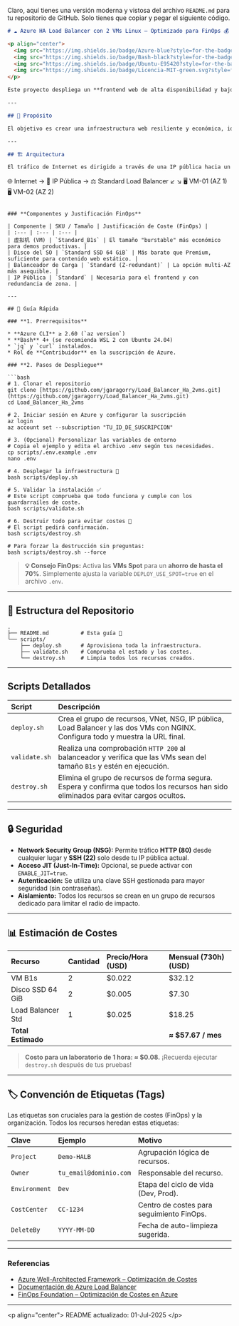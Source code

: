 Claro, aquí tienes una versión moderna y vistosa del archivo `README.md` para tu repositorio de GitHub. Solo tienes que copiar y pegar el siguiente código.

```markdown
# ☁️ Azure HA Load Balancer con 2 VMs Linux – Optimizado para FinOps 💰

<p align="center">
  <img src="https://img.shields.io/badge/Azure-blue?style=for-the-badge&logo=microsoftazure&logoColor=white" alt="Azure Badge">
  <img src="https://img.shields.io/badge/Bash-black?style=for-the-badge&logo=gnubash&logoColor=white" alt="Bash Badge">
  <img src="https://img.shields.io/badge/Ubuntu-E95420?style=for-the-badge&logo=ubuntu&logoColor=white" alt="Ubuntu Badge">
  <img src="https://img.shields.io/badge/Licencia-MIT-green.svg?style=for-the-badge" alt="Licencia MIT">
</p>

Este proyecto despliega un **frontend web de alta disponibilidad y bajo coste en Azure**. Utiliza un **Load Balancer Standard** y **dos VMs Linux (Ubuntu 22.04 LTS)**. Todo está automatizado con scripts de **Bash** y la **CLI de Azure**, siguiendo las mejores prácticas de FinOps y seguridad.

---

## 🎯 Propósito

El objetivo es crear una infraestructura web resiliente y económica, ideal para demos, laboratorios o entornos de producción ligeros. La automatización garantiza un despliegue y una destrucción rápidos y fiables, evitando costes inesperados.

---

## 🏗️ Arquitectura

El tráfico de Internet es dirigido a través de una IP pública hacia un Load Balancer Standard, que distribuye la carga entre dos máquinas virtuales en diferentes zonas de disponibilidad para garantizar la alta disponibilidad.

```

🌐 Internet → 🔗 IP Pública → ⚖️ Standard Load Balancer
↙︎             ↘︎
🖥️ VM-01 (AZ 1)   🖥️ VM-02 (AZ 2)

````

### **Componentes y Justificación FinOps**

| Componente | SKU / Tamaño | Justificación de Coste (FinOps) |
| :--- | :--- | :--- |
| 虚拟机 (VM) | `Standard_B1s` | El tamaño "burstable" más económico para demos productivas. |
| Disco del SO | `Standard SSD 64 GiB` | Más barato que Premium, suficiente para contenido web estático. |
| Balanceador de Carga | `Standard (Z-redundant)` | La opción multi-AZ más asequible. |
| IP Pública | `Standard` | Necesaria para el frontend y con redundancia de zona. |

---

## 🚀 Guía Rápida

### **1. Prerrequisitos**

* **Azure CLI** ≥ 2.60 (`az version`)
* **Bash** 4+ (se recomienda WSL 2 con Ubuntu 24.04)
* `jq` y `curl` instalados.
* Rol de **Contribuidor** en la suscripción de Azure.

### **2. Pasos de Despliegue**

```bash
# 1. Clonar el repositorio
git clone [https://github.com/jgaragorry/Load_Balancer_Ha_2vms.git](https://github.com/jgaragorry/Load_Balancer_Ha_2vms.git)
cd Load_Balancer_Ha_2vms

# 2. Iniciar sesión en Azure y configurar la suscripción
az login
az account set --subscription "TU_ID_DE_SUSCRIPCION"

# 3. (Opcional) Personalizar las variables de entorno
# Copia el ejemplo y edita el archivo .env según tus necesidades.
cp scripts/.env.example .env
nano .env

# 4. Desplegar la infraestructura 🔧
bash scripts/deploy.sh

# 5. Validar la instalación ✅
# Este script comprueba que todo funciona y cumple con los guardarraíles de coste.
bash scripts/validate.sh

# 6. Destruir todo para evitar costes 🧹
# El script pedirá confirmación.
bash scripts/destroy.sh

# Para forzar la destrucción sin preguntas:
bash scripts/destroy.sh --force
````

> **💡 Consejo FinOps:** Activa las **VMs Spot** para un **ahorro de hasta el 70%**. Simplemente ajusta la variable `DEPLOY_USE_SPOT=true` en el archivo `.env`.

-----

## 📂 Estructura del Repositorio

```
.
├── README.md          # Esta guía 📖
└── scripts/
    ├── deploy.sh      # Aprovisiona toda la infraestructura.
    ├── validate.sh    # Comprueba el estado y los costes.
    └── destroy.sh     # Limpia todos los recursos creados.
```

-----

## Scripts Detallados

| Script | Descripción |
| :--- | :--- |
| `deploy.sh` | Crea el grupo de recursos, VNet, NSG, IP pública, Load Balancer y las dos VMs con NGINX. Configura todo y muestra la URL final. |
| `validate.sh` | Realiza una comprobación `HTTP 200` al balanceador y verifica que las VMs sean del tamaño `B1s` y estén en ejecución. |
| `destroy.sh` | Elimina el grupo de recursos de forma segura. Espera y confirma que todos los recursos han sido eliminados para evitar cargos ocultos. |

-----

## 🔒 Seguridad

  * **Network Security Group (NSG):** Permite tráfico **HTTP (80)** desde cualquier lugar y **SSH (22)** solo desde tu IP pública actual.
  * **Acceso JIT (Just-In-Time):** Opcional, se puede activar con `ENABLE_JIT=true`.
  * **Autenticación:** Se utiliza una clave SSH gestionada para mayor seguridad (sin contraseñas).
  * **Aislamiento:** Todos los recursos se crean en un grupo de recursos dedicado para limitar el radio de impacto.

-----

## 📊 Estimación de Costes

| Recurso | Cantidad | Precio/Hora (USD) | Mensual (730h) (USD) |
| :--- | :--- | :--- | :--- |
| VM B1s | 2 | $0.022 | $32.12 |
| Disco SSD 64 GiB | 2 | $0.005 | $7.30 |
| Load Balancer Std | 1 | $0.025 | $18.25 |
| **Total Estimado** | | | **≈ $57.67 / mes** |

> **Costo para un laboratorio de 1 hora: ≈ $0.08.** ¡Recuerda ejecutar `destroy.sh` después de tus pruebas\!

-----

## 🏷️ Convención de Etiquetas (Tags)

Las etiquetas son cruciales para la gestión de costes (FinOps) y la organización. Todos los recursos heredan estas etiquetas:

| Clave | Ejemplo | Motivo |
| :--- | :--- | :--- |
| `Project` | `Demo-HALB` | Agrupación lógica de recursos. |
| `Owner` | `tu_email@dominio.com` | Responsable del recurso. |
| `Environment` | `Dev` | Etapa del ciclo de vida (Dev, Prod). |
| `CostCenter` | `CC-1234` | Centro de costes para seguimiento FinOps. |
| `DeleteBy` | `YYYY-MM-DD` | Fecha de auto-limpieza sugerida. |

-----

### Referencias

  * [Azure Well-Architected Framework – Optimización de Costes](https://docs.microsoft.com/en-us/azure/architecture/framework/cost/)
  * [Documentación de Azure Load Balancer](https://docs.microsoft.com/en-us/azure/load-balancer/)
  * [FinOps Foundation – Optimización de Costes en Azure](https://www.finops.org/)

-----

\<p align="center"\>
README actualizado: 01-Jul-2025
\</p\>

```
```
